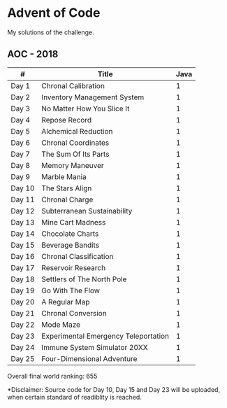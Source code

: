 # Advent of Code

My solutions of the challenge.

## AOC - 2018

\# | Title | Java |
------------ | ------------- | ------------ | 
Day 1 | Chronal Calibration  | 1 |
Day 2 | Inventory Management System | 1 | 
Day 3 | No Matter How You Slice It| 1 | 
Day 4 | Repose Record  | 1 | 
Day 5 | Alchemical Reduction | 1 | 
Day 6 | Chronal Coordinates| 1 | 
Day 7 | The Sum Of Its Parts | 1 | 
Day 8 | Memory Maneuver | 1 | 
Day 9 | Marble Mania | 1 | 
Day 10 | The Stars Align | 1 | 
Day 11 | Chronal Charge | 1 | 
Day 12 | Subterranean Sustainability | 1 | 
Day 13 | Mine Cart Madness | 1 | 
Day 14 | Chocolate Charts | 1 | 
Day 15 | Beverage Bandits | 1 | 
Day 16 | Chronal Classification | 1 | 
Day 17 | Reservoir Research | 1 | 
Day 18 | Settlers of The North Pole | 1 | 
Day 19 | Go With The Flow | 1 | 
Day 20 | A Regular Map | 1 | 
Day 21 | Chronal Conversion | 1 | 
Day 22 | Mode Maze | 1 | 
Day 23 | Experimental Emergency Teleportation | 1 | 
Day 24 | Immune System Simulator 20XX | 1 | 
Day 25 | Four-Dimensional Adventure | 1 | 

Overall final world ranking: 655

*Disclaimer: Source code for Day 10, Day 15 and Day 23 will be uploaded, when certain standard of readiblity is reached.
